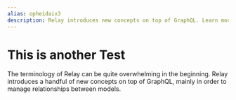 ```yaml
---
alias: opheidaix3
description: Relay introduces new concepts on top of GraphQL. Learn more about terms like connections, edges and nodes in Relay and see a pagination example.
---
```


# This is another Test

The terminology of Relay can be quite overwhelming in the beginning. Relay introduces a handful of new concepts on top of GraphQL, mainly in order to manage relationships between models.






